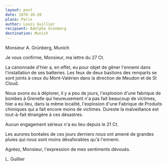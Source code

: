 ```yaml
---
layout: post
date: 1870-10-28
place: Paris
author: Louis Guillier
recipient: Adolphe Grünberg
destination: Munich
---
```


Monsieur A. Grünberg, Munich

Je vous confirme, Monsieur, ma lettre du 27 Ct.

La canonnade d'hier a, en effet, eu pour objet de gêner l'ennemi dans
l'installation de ses batteries. Les feux de deux bastions des remparts se sont
joints à ceux du Mont-Valérien dans la direction de Meudon et de St Cloud.

Nous avons eu à déplorer, il y a peu de jours, l'explosion d'une fabrique de
bombes à Grenelle qui heureusement n'a pas fait beaucoup de victimes, hier a eu
lieu, dans la même localité, l'explosion d'une Fabrique de Produits chimiques 
qui a fait encore moins de victimes. Dureste la malveillance est tout-à-fait
étrangère à ces désastres.

Aucun engagement sérieux n'a eu lieu depuis le 21 Ct.

Les aurores boréales de ces jours derniers nous ont amené de grandes pluies qui
nous sont moins dévaforables qu'à l'ennemi.


Agréez, Monsieur, l'expression de mes sentiments dévoués.

L. Guillier
